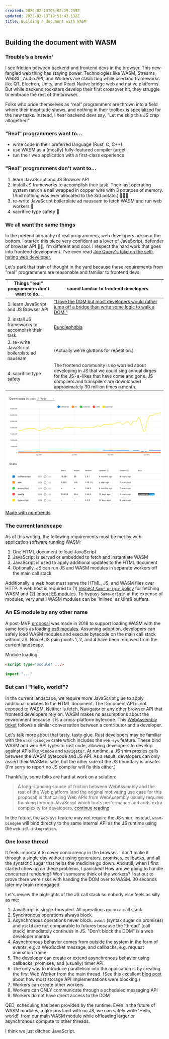 ```yaml
---
created: 2022-02-13T05:02:29.239Z
updated: 2022-02-13T19:51:43.132Z
title: Building a document with WASM
---
```


## Building the document with WASM

### Trouble's a brewin'

I see friction between backend and frontend devs in the browser. This new-fangled web thing has staying power. Technologies like WASM, Streams, WebGL, Audio API, and Workers are stabilizing while userland frameworks like QT, Electron, Unity, and React Native bridge web and native platforms. But while backend rockstars develop their first crossover hit, they struggle to embrace the rest of the browser.

Folks who pride themselves as “real” programmers are thrown into a field where their ineptitude shows, and nothing in their toolbox is specialized for the new tasks. Instead, I hear backend devs say, "Let me skip this JS crap altogether!"

### "Real" programmers want to...

- write code in their preferred language (Rust, C, C++)
- use WASM as a (mostly) fully-featured compiler target
- run their web application with a first-class experience

### "Real" programmers don't want to...

1. learn JavaScript and JS Browser API
1. install JS frameworks to accomplish their task. Their last operating system ran on a nail wrapped in copper wire with 3 potatoes of memory. (And nothing was ever allocated to the 3rd potato.) 🥔🥔🥔
1. re-write JavaScript boilerplate ad nauseam to fetch WASM and run web workers 🤢
1. sacrifice type safety 🦺

### We all want the same things

In the pretend hierarchy of real programmers, web developers are near the bottom. I started this piece very confident as a lover of JavaScript, defender of browser API 🦸‍♀‍. I'm different and cool. I respect the hard work that goes into frontend development. I've even read [Joe Query's take on the self-hating web developer.](https://joequery.me/code/the-self-hating-web-developer/)

Let's park that train of thought in the yard because these requirements from "real" programmers are reasonable and familiar to frontend devs:

| Things "real" programmers don't want to do...      | sound familiar to frontend developers                                                                                                                                                                                        |
| -------------------------------------------------- | ---------------------------------------------------------------------------------------------------------------------------------------------------------------------------------------------------------------------------- |
| 1. learn JavaScript and JS Browser API             | ["I love the DOM but most developers would rather jump off a bridge than write some logic to walk a DOM."](https://news.ycombinator.com/item?id=29943444)                                                                    |
| 2. install JS frameworks to accomplish their task. | [Bundlephobia](https://bundlephobia.com/)                                                                                                                                                                                    |
| 3. re-write JavaScript boilerplate ad nauseam      | (Actually we're gluttons for repetition.)                                                                                                                                                                                    |
| 4. sacrifice type safety                           | The frontend community is so worried about developing in JS that we could sing annual dirges for the JS-a-likes that have come and gone. JS compilers and transpilers are downloaded approximately 30 million times a month. |

![graph comparing js-a-likes](./npm-trends-screenshot.png)

[Made with npmtrends](https://www.npmtrends.com/coffeescript-vs-elm-vs-purescript-vs-typescript-vs-svelte)

### The current landscape

As of this writing, the following requirements must be met by web application software running WASM:

1. One HTML document to load JavaScript
1. JavaScript is served or embedded to fetch and instantiate WASM
1. JavaScript is used to apply additional updates to the HTML document
1. Optionally, JS can run JS and WASM modules in separate workers off the main call stack

Additionally, a web host must serve the HTML, JS, and WASM files over HTTP. A web host is required to (1) [respect `Same-origin` policy](https://developer.mozilla.org/en-US/docs/WebAssembly/Concepts#webassembly_goals) for fetching WASM and (2) [import ES modules](https://developer.mozilla.org/en-US/docs/Web/JavaScript/Guide/Modules#other_differences_between_modules_and_standard_scripts). To bypass `Same-origin` at the expense of modules, very small WASM modules can be 'inlined' as UInt8 buffers.

### An ES module by any other name

A post-MVP [proposal](https://github.com/WebAssembly/proposals/issues/12) was made in 2018 to support loading WASM with the same tools as loading [es6 modules](https://tc39.es/proposal-dynamic-import/). Assuming adoption, developers can safely load WASM modules and execute bytecode on the main call stack without JS. Noice! JS pain points 1, 2, and 4 have been removed from the current landscape.

Module loading:

```html
<script type="module" ...>
```

```javascript
import "..."
```

### But can I "Hello, world!"?

In the current landscape, we require more JavaScript glue to apply additional updates to the HTML document. The Document API is not exposed to WASM. Neither is fetch, Navigator or any other browser API that frontend developers rely on. WASM makes no assumptions about the environment because it is a cross-platform bytecode. This [WebAssembly ticket](https://github.com/WebAssembly/proposals/issues/71) follows a similar conversation between a contributor and a developer.

Let's talk more about that tasty, tasty glue. Rust developers may be familiar with the `wasm-bindgen` crate which includes the `web-sys` feature. These bind WASM and web API types to rust code, allowing developers to develop against APIs like `window` and `Navigator`. At runtime, a JS shim proxies calls between the WASM bytecode and JS API. As a result, developers can only assert their WASM is safe, but the other side of the JS boundary is unsafe. (I'm sorry to report no JS compiler will fix this either.)

Thankfully, some folks are hard at work on a solution:

> A long-standing source of friction between WebAssembly and the rest of the Web platform (and the original motivating use case for this proposal) is that calling Web APIs from WebAssembly usually requires thunking through JavaScript which hurts performance and adds extra complexity for developers. [continue reading](https://github.com/WebAssembly/interface-types/blob/main/proposals/interface-types/Explainer.md#web-idl-integration)

In the future, the `web-sys` feature may not require the JS shim. Instead, `wasm-bindgen` will bind directly to the same internal API as the JS runtime using the `web-idl-integration`.

### One loose thread

It feels important to cover concurrency in the browser. I don't make it through a single day without using generators, promises, callbacks, and all the syntactic sugar that helps the medicine go down. And still, when I first started chewing on these problems, I panicked! How are we going to handle concurrent rendering? Won't someone think of the workers? I sat out to prove there were risks with handing the DOM over to WASM. 30 seconds later my brain re-engaged.

Let's review the highlights of the JS call stack so nobody else feels as silly as me:

1. JavaScript is single-threaded. All operations go on a call stack.
1. Synchronous operations always block
1. Asynchronous operations never block. `await` (syntax sugar on promises) and `yield` are not comparable to futures because the 'thread' (call stack) immediately continues in JS. "Don't block the DOM" is a web developer mantra.
1. Asynchronous behavior comes from outside the system in the form of events, e.g. a WebSocket message, and callbacks, e.g. request animation frame.
1. The developer can create or extend asynchronous behavior using callbacks, promises, and (usually) timer API.
1. The only way to introduce parallelism into the application is by creating the first Web Worker from the main thread. (See this excellent [blog post](https://nolanlawson.com/2015/09/29/indexeddb-websql-localstorage-what-blocks-the-dom/) about how most storage API implementations were blocking.)
1. Workers can create other workers
1. Workers can ONLY communicate through a scheduled messaging API
1. Workers do not have direct access to the DOM

QED, scheduling has been provided by the runtime. Even in the future of WASM modules, a glorious land with no JS, we can safely write 'Hello, world!' from our main WASM module while offloading larger or asynchronous compute to other threads.

I think we just ditched JavaScript.
